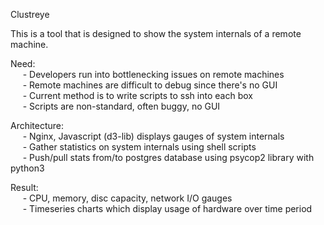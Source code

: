 Clustreye

This is a tool that is designed to show the system internals of a remote machine.<br />

Need:<br />
&nbsp;&nbsp;&nbsp;&nbsp;    - Developers run into bottlenecking issues on remote machines<br />
&nbsp;&nbsp;&nbsp;&nbsp;    - Remote machines are difficult to debug since there's no GUI<br />
&nbsp;&nbsp;&nbsp;&nbsp;    - Current method is to write scripts to ssh into each box<br />
&nbsp;&nbsp;&nbsp;&nbsp;    - Scripts are non-standard, often buggy, no GUI<br />

Architecture:<br />
&nbsp;&nbsp;&nbsp;&nbsp;    - Nginx, Javascript (d3-lib) displays gauges of system internals<br />
&nbsp;&nbsp;&nbsp;&nbsp;    - Gather statistics on system internals using shell scripts<br />
&nbsp;&nbsp;&nbsp;&nbsp;    - Push/pull stats from/to postgres database using psycop2 library with python3<br />

Result:<br />
&nbsp;&nbsp;&nbsp;&nbsp;    - CPU, memory, disc capacity, network I/O gauges<br />
&nbsp;&nbsp;&nbsp;&nbsp;    - Timeseries charts which display usage of hardware over time period<br />
